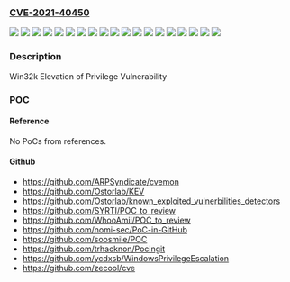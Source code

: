 ### [CVE-2021-40450](https://cve.mitre.org/cgi-bin/cvename.cgi?name=CVE-2021-40450)
![](https://img.shields.io/static/v1?label=Product&message=Windows%2010%20Version%201809&color=blue)
![](https://img.shields.io/static/v1?label=Product&message=Windows%2010%20Version%201909&color=blue)
![](https://img.shields.io/static/v1?label=Product&message=Windows%2010%20Version%202004&color=blue)
![](https://img.shields.io/static/v1?label=Product&message=Windows%2010%20Version%2020H2&color=blue)
![](https://img.shields.io/static/v1?label=Product&message=Windows%2010%20Version%2021H1&color=blue)
![](https://img.shields.io/static/v1?label=Product&message=Windows%2011%20version%2021H2&color=blue)
![](https://img.shields.io/static/v1?label=Product&message=Windows%20Server%202019%20(Server%20Core%20installation)&color=blue)
![](https://img.shields.io/static/v1?label=Product&message=Windows%20Server%202019&color=blue)
![](https://img.shields.io/static/v1?label=Product&message=Windows%20Server%202022&color=blue)
![](https://img.shields.io/static/v1?label=Product&message=Windows%20Server%20version%202004&color=blue)
![](https://img.shields.io/static/v1?label=Product&message=Windows%20Server%20version%2020H2&color=blue)
![](https://img.shields.io/static/v1?label=Version&message=10.0.0%3C%2010.0.17763.2237%20&color=brighgreen)
![](https://img.shields.io/static/v1?label=Version&message=10.0.0%3C%2010.0.18363.1854%20&color=brighgreen)
![](https://img.shields.io/static/v1?label=Version&message=10.0.0%3C%2010.0.19041.1288%20&color=brighgreen)
![](https://img.shields.io/static/v1?label=Version&message=10.0.0%3C%2010.0.19042.1288%20&color=brighgreen)
![](https://img.shields.io/static/v1?label=Version&message=10.0.0%3C%2010.0.19043.1288%20&color=brighgreen)
![](https://img.shields.io/static/v1?label=Version&message=10.0.0%3C%2010.0.20348.288%20&color=brighgreen)
![](https://img.shields.io/static/v1?label=Version&message=10.0.0%3C%2010.0.22000.258%20&color=brighgreen)
![](https://img.shields.io/static/v1?label=Vulnerability&message=Elevation%20of%20Privilege&color=brighgreen)

### Description

Win32k Elevation of Privilege Vulnerability

### POC

#### Reference
No PoCs from references.

#### Github
- https://github.com/ARPSyndicate/cvemon
- https://github.com/Ostorlab/KEV
- https://github.com/Ostorlab/known_exploited_vulnerbilities_detectors
- https://github.com/SYRTI/POC_to_review
- https://github.com/WhooAmii/POC_to_review
- https://github.com/nomi-sec/PoC-in-GitHub
- https://github.com/soosmile/POC
- https://github.com/trhacknon/Pocingit
- https://github.com/ycdxsb/WindowsPrivilegeEscalation
- https://github.com/zecool/cve

